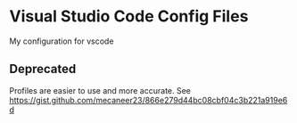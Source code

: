 # Visual Studio Code Config Files

My configuration for vscode

## Deprecated

Profiles are easier to use and more accurate. See https://gist.github.com/mecaneer23/866e279d44bc08cbf04c3b221a919e6d 
